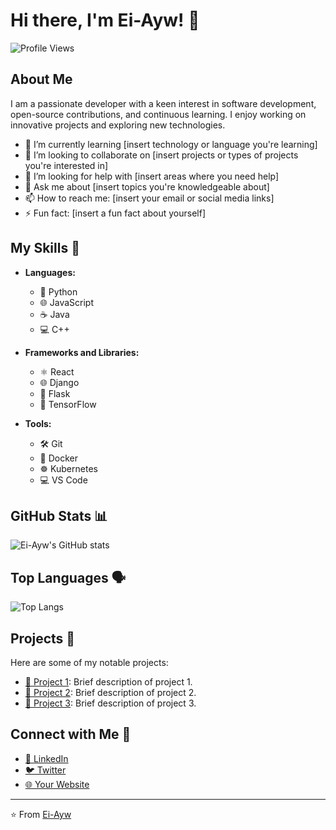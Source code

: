 # Hi there, I'm Ei-Ayw! 👋

![Profile Views](https://komarev.com/ghpvc/?username=Ei-Ayw&color=blueviolet)

## About Me

I am a passionate developer with a keen interest in software development, open-source contributions, and continuous learning. I enjoy working on innovative projects and exploring new technologies.

- 🌱 I’m currently learning [insert technology or language you're learning]
- 👯 I’m looking to collaborate on [insert projects or types of projects you're interested in]
- 🤔 I’m looking for help with [insert areas where you need help]
- 💬 Ask me about [insert topics you're knowledgeable about]
- 📫 How to reach me: [insert your email or social media links]
- ⚡ Fun fact: [insert a fun fact about yourself]

## My Skills 🚀

- **Languages:**
  - 🐍 Python
  - 🌐 JavaScript
  - ☕ Java
  - 💻 C++

- **Frameworks and Libraries:**
  - ⚛️ React
  - 🌐 Django
  - 🌟 Flask
  - 🧠 TensorFlow

- **Tools:**
  - 🛠️ Git
  - 🐳 Docker
  - ☸️ Kubernetes
  - 💻 VS Code

## GitHub Stats 📊

![Ei-Ayw's GitHub stats](https://github-readme-stats.vercel.app/api?username=Ei-Ayw&show_icons=true&theme=radical)

## Top Languages 🗣️

![Top Langs](https://github-readme-stats.vercel.app/api/top-langs/?username=Ei-Ayw&layout=compact&theme=radical)

## Projects 📂

Here are some of my notable projects:

- [🌟 Project 1](https://github.com/Ei-Ayw/project-1): Brief description of project 1.
- [🚀 Project 2](https://github.com/Ei-Ayw/project-2): Brief description of project 2.
- [🔧 Project 3](https://github.com/Ei-Ayw/project-3): Brief description of project 3.

## Connect with Me 🔗

- [💼 LinkedIn](https://www.linkedin.com/in/your-linkedin-profile)
- [🐦 Twitter](https://twitter.com/your-twitter-handle)
- [🌐 Your Website](https://your-website.com)

---

⭐️ From [Ei-Ayw](https://github.com/Ei-Ayw)
